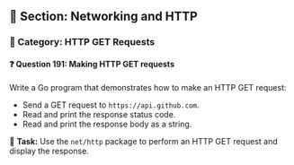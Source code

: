 ## 📘 Section: Networking and HTTP
### 🔹 Category: HTTP GET Requests
#### ❓ Question 191: Making HTTP GET requests

Write a Go program that demonstrates how to make an HTTP GET request:

- Send a GET request to `https://api.github.com`.
- Read and print the response status code.
- Read and print the response body as a string.

🔧 **Task:** Use the `net/http` package to perform an HTTP GET request and display the response.
